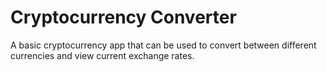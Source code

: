 # Cryptocurrency Converter

A basic cryptocurrency app that can be used to convert between different currencies and view current exchange rates.

